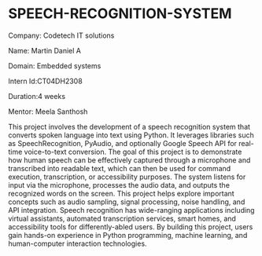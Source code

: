 # SPEECH-RECOGNITION-SYSTEM
Company: Codetech IT solutions

Name: Martin Daniel A

Domain: Embedded systems

Intern Id:CT04DH2308

Duration:4 weeks

Mentor: Meela Santhosh

This project involves the development of a speech recognition system that converts spoken language into text using Python. It leverages libraries such as SpeechRecognition, PyAudio, and optionally Google Speech API for real-time voice-to-text conversion. The goal of this project is to demonstrate how human speech can be effectively captured through a microphone and transcribed into readable text, which can then be used for command execution, transcription, or accessibility purposes. The system listens for input via the microphone, processes the audio data, and outputs the recognized words on the screen. This project helps explore important concepts such as audio sampling, signal processing, noise handling, and API integration. Speech recognition has wide-ranging applications including virtual assistants, automated transcription services, smart homes, and accessibility tools for differently-abled users. By building this project, users gain hands-on experience in Python programming, machine learning, and human-computer interaction technologies.
